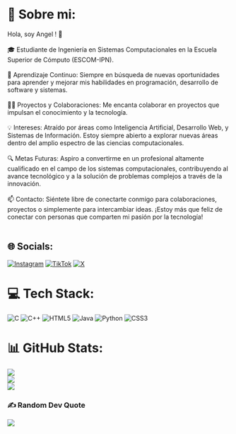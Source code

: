 # 💫 Sobre mi:
Hola, soy Angel ! 👋<br><br>🎓 Estudiante de Ingeniería en Sistemas Computacionales en la Escuela Superior de Cómputo (ESCOM-IPN). <br><br>🌱 Aprendizaje Continuo: Siempre en búsqueda de nuevas oportunidades para aprender y mejorar mis habilidades en programación, desarrollo de software y sistemas. <br><br>👨‍💻 Proyectos y Colaboraciones: Me encanta colaborar en proyectos que impulsan el conocimiento y la tecnología.<br><br>💡 Intereses: Atraído por áreas como Inteligencia Artificial, Desarrollo Web, y Sistemas de Información. Estoy siempre abierto a explorar nuevas áreas dentro del amplio espectro de las ciencias computacionales.<br><br>🔍 Metas Futuras: Aspiro a convertirme en un profesional altamente cualificado en el campo de los sistemas computacionales, contribuyendo al avance tecnológico y a la solución de problemas complejos a través de la innovación.<br><br>📫 Contacto: Siéntete libre de conectarte conmigo para colaboraciones, proyectos o simplemente para intercambiar ideas. ¡Estoy más que feliz de conectar con personas que comparten mi pasión por la tecnología!<br><br>


## 🌐 Socials:
[![Instagram](https://img.shields.io/badge/Instagram-%23E4405F.svg?logo=Instagram&logoColor=white)](https://instagram.com/_angel.rmz_) [![TikTok](https://img.shields.io/badge/TikTok-%23000000.svg?logo=TikTok&logoColor=white)](https://tiktok.com/@@_angeltarolero_) [![X](https://img.shields.io/badge/X-black.svg?logo=X&logoColor=white)](https://x.com/@_AngelTarolero_) 

# 💻 Tech Stack:
![C](https://img.shields.io/badge/c-%2300599C.svg?style=flat&logo=c&logoColor=white) ![C++](https://img.shields.io/badge/c++-%2300599C.svg?style=flat&logo=c%2B%2B&logoColor=white) ![HTML5](https://img.shields.io/badge/html5-%23E34F26.svg?style=flat&logo=html5&logoColor=white) ![Java](https://img.shields.io/badge/java-%23ED8B00.svg?style=flat&logo=openjdk&logoColor=white) ![Python](https://img.shields.io/badge/python-3670A0?style=flat&logo=python&logoColor=ffdd54) ![CSS3](https://img.shields.io/badge/css3-%231572B6.svg?style=flat&logo=css3&logoColor=white)
# 📊 GitHub Stats:
![](https://github-readme-stats.vercel.app/api?username=AngelRamirez-Git&theme=tokyonight&hide_border=false&include_all_commits=false&count_private=false)<br/>
![](https://github-readme-streak-stats.herokuapp.com/?user=AngelRamirez-Git&theme=tokyonight&hide_border=false)<br/>
![](https://github-readme-stats.vercel.app/api/top-langs/?username=AngelRamirez-Git&theme=tokyonight&hide_border=false&include_all_commits=false&count_private=false&layout=compact)

### ✍️ Random Dev Quote
![](https://quotes-github-readme.vercel.app/api?type=horizontal&theme=light)

<!-- Proudly created with GPRM ( https://gprm.itsvg.in ) -->
